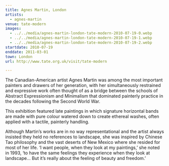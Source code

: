 ```yaml
---
title: Agnes Martin, London
artists:
  - agnes-martin
venue: tate-modern
images:
  - ../../media/agnes-martin-london-tate-modern-2010-07-19-0.webp
  - ../../media/agnes-martin-london-tate-modern-2010-07-19-1.webp
  - ../../media/agnes-martin-london-tate-modern-2010-07-19-2.webp
startdate: 2010-07-19
enddate: 2011-03-01
town: London
url: http://www.tate.org.uk/visit/tate-modern

---
```


The Canadian-American artist Agnes Martin was among the most important painters and drawers of her generation, with her simultaneously restrained and expressive work often thought of as a bridge between the schools of Abstract Expressionism and Minimalism that dominated painterly practice in the decades following the Second World War.

This exhibition featured late paintings in which signature horizontal bands are made with pure colour watered down to create ethereal washes, often applied with a tactile, painterly handling.

Although Martin’s works are in no way representational and the artist always insisted they held no references to landscape, she was inspired by Chinese Tao philosophy and the vast deserts of New Mexico where she resided for most of her life. ‘I want people, when they look at my paintings,’ she noted in 1993, ‘to have the same feelings they experience when they look at landscape… But it’s really about the feeling of beauty and freedom.’